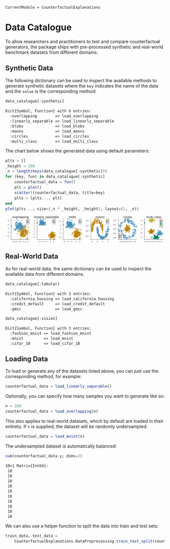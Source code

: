
``` @meta
CurrentModule = CounterfactualExplanations 
```

# Data Catalogue

To allow researchers and practitioners to test and compare counterfactual generators, the package ships with pre-processed synthetic and real-world benchmark datasets from different domains.

## Synthetic Data

The following dictionary can be used to inspect the available methods to generate synthetic datasets where the `key` indicates the name of the data and the `value` is the corresponding method:

``` julia
data_catalogue[:synthetic]
```

    Dict{Symbol, Function} with 6 entries:
      :overlapping        => load_overlapping
      :linearly_separable => load_linearly_separable
      :blobs              => load_blobs
      :moons              => load_moons
      :circles            => load_circles
      :multi_class        => load_multi_class

The chart below shows the generated data using default parameters:

``` julia
plts = []
_height = 200
_n = length(keys(data_catalogue[:synthetic]))
for (key, fun) in data_catalogue[:synthetic]
    counterfactual_data = fun()
    plt = plot()
    scatter!(counterfactual_data, title=key)
    plts = [plts..., plt]
end
plot(plts..., size=(_n * _height, _height), layout=(1, _n))
```

![](data_catalogue_files/figure-commonmark/cell-4-output-1.svg)

## Real-World Data

As for real-world data, the same dictionary can be used to inspect the available data from different domains.

``` julia
data_catalogue[:tabular]
```

    Dict{Symbol, Function} with 3 entries:
      :california_housing => load_california_housing
      :credit_default     => load_credit_default
      :gmsc               => load_gmsc

``` julia
data_catalogue[:vision]
```

    Dict{Symbol, Function} with 3 entries:
      :fashion_mnist => load_fashion_mnist
      :mnist         => load_mnist
      :cifar_10      => load_cifar_10

## Loading Data

To load or generate any of the datasets listed above, you can just use the corresponding method, for example:

``` julia
counterfactual_data = load_linearly_separable()
```

Optionally, you can specify how many samples you want to generate like so:

``` julia
n = 100
counterfactual_data = load_overlapping(n)
```

This also applies to real-world datasets, which by default are loaded in their entirety. If `n` is supplied, the dataset will be randomly undersampled:

``` julia
counterfactual_data = load_mnist(n)
```

The undersampled dataset is automatically balanced:

``` julia
sum(counterfactual_data.y; dims=2)
```

    10×1 Matrix{Int64}:
     10
     10
     10
     10
     10
     10
     10
     10
     10
     10

We can also use a helper function to split the data into train and test sets:

``` julia
train_data, test_data = 
    CounterfactualExplanations.DataPreprocessing.train_test_split(counterfactual_data)
```
